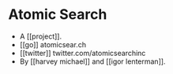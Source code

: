 # Atomic Search

- A [[project]].
- [[go]] atomicsear.ch
- [[twitter]] twitter.com/atomicsearchinc
- By [[harvey michael]] and [[igor lenterman]].


